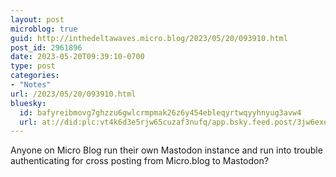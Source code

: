 ```yaml
---
layout: post
microblog: true
guid: http://inthedeltawaves.micro.blog/2023/05/20/093910.html
post_id: 2961896
date: 2023-05-20T09:39:10-0700
type: post
categories:
- "Notes"
url: /2023/05/20/093910.html
bluesky:
  id: bafyreibmovg7ghzzu6gwlcrmpmak26z6y454ebleqyrtwqyyhnyug3avw4
  url: at://did:plc:vt4k6d3e5rjw65cuzaf3nufq/app.bsky.feed.post/3jw6exeeuv32x
---
```

<p>Anyone on Micro Blog run their own Mastodon instance and run into trouble authenticating for cross posting from Micro.blog to Mastodon?</p>
